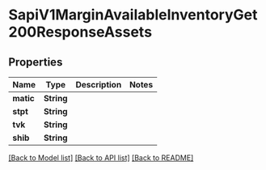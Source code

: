 # SapiV1MarginAvailableInventoryGet200ResponseAssets

## Properties

Name | Type | Description | Notes
------------ | ------------- | ------------- | -------------
**matic** | **String** |  | 
**stpt** | **String** |  | 
**tvk** | **String** |  | 
**shib** | **String** |  | 

[[Back to Model list]](../README.md#documentation-for-models) [[Back to API list]](../README.md#documentation-for-api-endpoints) [[Back to README]](../README.md)



